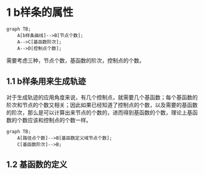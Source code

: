 # 1 b样条的属性

```mermaid
graph TB;
    A[b样条曲线]-->B[节点个数];
	A-->C[基函数阶次];
	A-->D[控制点个数];
```

需要考虑三种，节点个数，基函数的阶次，控制点的个数。

## 1.1 b样条用来生成轨迹

对于生成轨迹的应用角度来说，有几个控制点，就需要几个基函数；每个基函数的阶次和节点的个数又相关；因此如果已经知道了控制点的个数，以及需要的基函数的阶次，那么是可以计算出来节点的个数的，进而得到基函数的个数，理论上基函数的个数应该和控制点的个数一样。

```mermaid
graph TB;
	A[路径点个数]-->B[基函数定义域节点个数];
	C[基函数阶次]-->B;
```

## 1.2 基函数的定义



